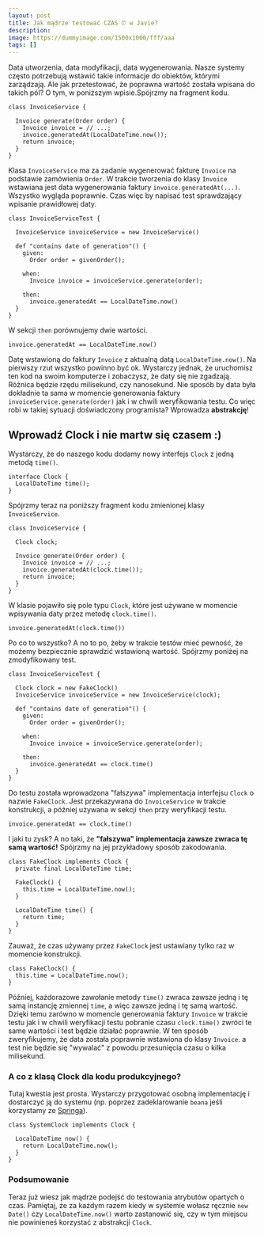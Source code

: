 ```yaml
---
layout: post
title: Jak mądrze testować CZAS ⏰ w Javie?
description: 
image: https://dummyimage.com/1500x1000/fff/aaa
tags: []
---
```


Data utworzenia, data modyfikacji, data wygenerowania. Nasze systemy często potrzebują wstawić takie informacje do obiektów, którymi zarządzają. Ale jak przetestować, że poprawna wartość została wpisana do takich pól? O tym, w poniższym wpisie.Spójrzmy na fragment kodu.

    class InvoiceService {
    
      Invoice generate(Order order) {
        Invoice invoice = // ...;
        invoice.generatedAt(LocalDateTime.now());
        return invoice;
      }
    }

Klasa `InvoiceService` ma za zadanie wygenerować fakturę `Invoice` na podstawie zamówienia `Order`. W trakcie tworzenia do klasy `Invoice` wstawiana jest data wygenerowania faktury `invoice.generatedAt(...)`. Wszystko wygląda poprawnie. Czas więc by napisać test sprawdzający wpisanie prawidłowej daty.

    class InvoiceServiceTest {
    
      InvoiceService invoiceService = new InvoiceService()
    
      def "contains date of generation"() {
        given:
          Order order = givenOrder();
    
        when:
          Invoice invoice = invoiceService.generate(order);
    
        then: 
          invoice.generatedAt == LocalDateTime.now()
      }
    }

W sekcji `then` porównujemy dwie wartości.

    invoice.generatedAt == LocalDateTime.now()

Datę wstawioną do faktury `Invoice` z aktualną datą `LocalDateTime.now()`. Na pierwszy rzut wszystko powinno być ok. Wystarczy jednak, że uruchomisz ten kod na swoim komputerze i zobaczysz, że daty się nie zgadzają. Różnica będzie rzędu milisekund, czy nanosekund. Nie sposób by data była dokładnie ta sama w momencie generowania faktury `invoiceService.generate(order)` jak i w chwili weryfikowania testu. Co więc robi w takiej sytuacji doświadczony programista? Wprowadza **abstrakcję**!
## Wprowadź Clock i nie martw się czasem :)
Wystarczy, że do naszego kodu dodamy nowy interfejs `Clock` z jedną metodą `time()`.

    interface Clock {
      LocalDateTime time();
    }

Spójrzmy teraz na poniższy fragment kodu zmienionej klasy `InvoiceService`.

    class InvoiceService {
    
      Clock clock;
    
      Invoice generate(Order order) {
        Invoice invoice = // ...;
        invoice.generatedAt(clock.time());
        return invoice;
      }
    }

W klasie pojawiło się pole typu `Clock`, które jest używane w momencie wpisywania daty przez metodę `clock.time()`.

    invoice.generatedAt(clock.time())

Po co to wszystko? A no to po, żeby w trakcie testów mieć pewność, że możemy bezpiecznie sprawdzić wstawioną wartość. Spójrzmy poniżej na zmodyfikowany test.

    class InvoiceServiceTest {
    
      Clock clock = new FakeClock()
      InvoiceService invoiceService = new InvoiceService(clock);
    
      def "contains date of generation"() {
        given:
          Order order = givenOrder();
    
        when:
          Invoice invoice = invoiceService.generate(order);
    
        then: 
          invoice.generatedAt == clock.time()
      }
    }

Do testu została wprowadzona "fałszywa" implementacja interfejsu `Clock` o nazwie `FakeClock`. Jest przekazywana do `InvoiceService` w trakcie konstrukcji, a później używana w sekcji `then` przy weryfikacji testu.

    invoice.generatedAt == clock.time()

I jaki tu zysk? A no taki, że **"fałszywa" implementacja zawsze zwraca tę samą wartość!** Spójrzmy na jej przykładowy sposób zakodowania.

    class FakeClock implements Clock {
      private final LocalDateTime time;
    
      FakeClock() {
        this.time = LocalDateTime.now();
      }
    
      LocalDateTime time() {
        return time;
      }
    }

Zauważ, że czas używany przez `FakeClock` jest ustawiany tylko raz w momencie konstrukcji.

    class FakeClock() {
      this.time = LocalDateTime.now();
    }

Później, każdorazowe zawołanie metody `time()` zwraca zawsze jedną i tę samą instancję zmiennej `time`, a więc zawsze jedną i tę samą wartość. Dzięki temu zarówno w momencie generowania faktury `Invoice` w trakcie testu jak i w chwili weryfikacji testu pobranie czasu `clock.time()` zwróci te same wartości i test będzie działać poprawnie. W ten sposób zweryfikujemy, że data została poprawnie wstawiona do klasy `Invoice`. a test nie będzie się "wywalać" z powodu przesunięcia czasu o kilka milisekund.
### A co z klasą Clock dla kodu produkcyjnego?
Tutaj kwestia jest prosta. Wystarczy przygotować osobną implementację i dostarczyć ją do systemu (np. poprzez zadeklarowanie `beana` jeśli korzystamy ze [Springa](/spring)).

    class SystemClock implements Clock {
    
      LocalDateTime now() {
        return LocalDateTime.now();
      }
    }

### Podsumowanie
Teraz już wiesz jak mądrze podejść do testowania atrybutów opartych o czas. Pamiętaj, że za każdym razem kiedy w systemie wołasz ręcznie `new Date()` czy `LocalDateTime.now()` warto zastanowić się, czy w tym miejscu nie powinieneś korzystać z abstrakcji `Clock`.
